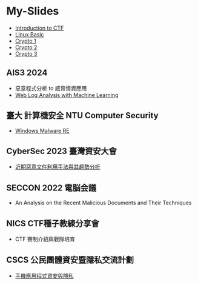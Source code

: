 # My-Slides

- [Introduction to CTF](Introduction%20to%20CTF.pdf)
- [Linux Basic](Linux%20Basic.pdf)
- [Crypto 1](Crypto%201.pdf)
- [Crypto 2](Crypto%202.pdf)
- [Crypto 3](Crypto%203.pdf)

## AIS3 2024
- 惡意程式分析 to 威脅情資應用
- [Web Log Analysis with Machine Learning](https://github.com/Ice1187/Web-Log-Analysis-with-Machine-Learning)

## 臺大 計算機安全 NTU Computer Security
- [Windows Malware RE](Windows%20Malware%20RE.pdf)

## CyberSec 2023 臺灣資安大會 
- [近期惡意文件利用手法與其趨勢分析](https://cyber.ithome.com.tw/2023/session-page/1898)

## SECCON 2022 電脳会議
- An Analysis on the Recent Malicious Documents and Their Techniques

## NICS CTF種子教練分享會
- CTF 賽制介紹與戰隊培育

## CSCS 公民團體資安暨隱私交流計劃
- [手機應用程式資安與隱私](https://docs.google.com/presentation/d/1lQDCE82drbaVtDYsz1vOg_AdsGILXRDuFCgGnBCA-ok/edit#slide=id.p)
